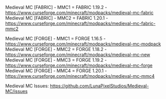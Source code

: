 Medieval MC [FABRIC] - MMC1 = FABRIC 1.19.2 - https://www.curseforge.com/minecraft/modpacks/medieval-mc-fabric
Medieval MC [FABRIC] - MMC2 = FABRIC 1.20.1 - https://www.curseforge.com/minecraft/modpacks/medieval-mc-fabric-mmc2

Medieval MC [FORGE] - MMC1 = FORGE 1.16.5 - https://www.curseforge.com/minecraft/modpacks/medieval-mc-modpack
Medieval MC [FORGE] - MMC2 = FORGE 1.18.2 - https://www.curseforge.com/minecraft/modpacks/medieval-mc-new
Medieval MC [FORGE] - MMC3 = FORGE 1.19.2 - https://www.curseforge.com/minecraft/modpacks/medieval-mc-forge
Medieval MC [FORGE] - MMC4 = FORGE 1.20.1 - https://www.curseforge.com/minecraft/modpacks/medieval-mc-mmc4


Medieval MC Issues: https://github.com/LunaPixelStudios/Medieval-MC/issues
